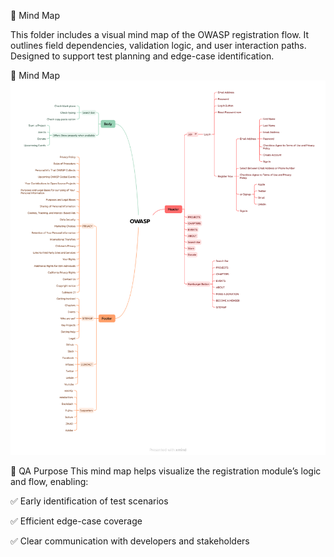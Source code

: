 🧠 Mind Map

This folder includes a visual mind map of the OWASP registration flow. It outlines field dependencies, validation logic, and user interaction paths. Designed to support test planning and edge-case identification.

📸 Mind Map  
![Mind Map](mind_map_of_owasp.png)

🧠 QA Purpose
This mind map helps visualize the registration module’s logic and flow, enabling:

✅ Early identification of test scenarios

✅ Efficient edge-case coverage

✅ Clear communication with developers and stakeholders

